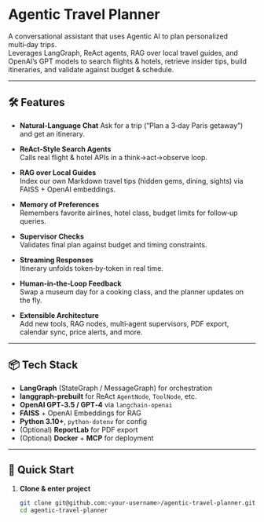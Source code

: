 # Agentic Travel Planner

A conversational assistant that uses Agentic AI to plan personalized multi‑day trips.  
Leverages LangGraph, ReAct agents, RAG over local travel guides, and OpenAI’s GPT models to search flights & hotels, retrieve insider tips, build itineraries, and validate against budget & schedule.

---

## 🛠️ Features

- **Natural‑Language Chat**
  Ask for a trip (“Plan a 3‑day Paris getaway”) and get an itinerary.

- **ReAct‑Style Search Agents**  
  Calls real flight & hotel APIs in a think→act→observe loop.

- **RAG over Local Guides**  
  Index our own Markdown travel tips (hidden gems, dining, sights) via FAISS + OpenAI embeddings.

- **Memory of Preferences**  
  Remembers favorite airlines, hotel class, budget limits for follow‑up queries.

- **Supervisor Checks**  
  Validates final plan against budget and timing constraints.

- **Streaming Responses**  
  Itinerary unfolds token‑by‑token in real time.

- **Human‑in‑the‑Loop Feedback**  
  Swap a museum day for a cooking class, and the planner updates on the fly.

- **Extensible Architecture**  
  Add new tools, RAG nodes, multi‑agent supervisors, PDF export, calendar sync, price alerts, and more.

---

## 📦 Tech Stack

- **LangGraph** (StateGraph / MessageGraph) for orchestration  
- **langgraph‑prebuilt** for ReAct `AgentNode`, `ToolNode`, etc.  
- **OpenAI GPT‑3.5 / GPT‑4** via `langchain-openai`  
- **FAISS** + OpenAI Embeddings for RAG  
- **Python 3.10+**, `python-dotenv` for config  
- (Optional) **ReportLab** for PDF export  
- (Optional) **Docker** + **MCP** for deployment

---

## 🚀 Quick Start

1. **Clone & enter project**
   ```bash
   git clone git@github.com:<your-username>/agentic-travel-planner.git
   cd agentic-travel-planner

